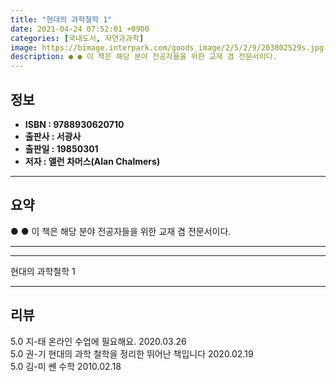 ```yaml
---
title: "현대의 과학철학 1"
date: 2021-04-24 07:52:01 +0900
categories: [국내도서, 자연과과학]
image: https://bimage.interpark.com/goods_image/2/5/2/9/203802529s.jpg
description: ● ● 이 책은 해당 분야 전공자들을 위한 교재 겸 전문서이다.
---
```


## **정보**

- **ISBN : 9788930620710**
- **출판사 : 서광사**
- **출판일 : 19850301**
- **저자 : 앨런 차머스(Alan Chalmers)**

------



## **요약**

●  ●  이 책은 해당 분야 전공자들을 위한 교재 겸 전문서이다.

------



------


현대의 과학철학 1 

------


## **리뷰** 

5.0 지-태 온라인 수업에 필요해요. 2020.03.26 <br/>5.0 권-기 현대의 과학 철학을 정리한 뛰어난 책입니다 2020.02.19 <br/>5.0 김-미 쎈 수학 2010.02.18 <br/>